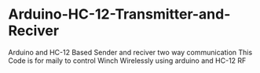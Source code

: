 # Arduino-HC-12-Transmitter-and-Reciver
Arduino and HC-12 Based Sender and reciver two way communication
This Code is for maily to control Winch Wirelessly  using arduino and HC-12 RF
